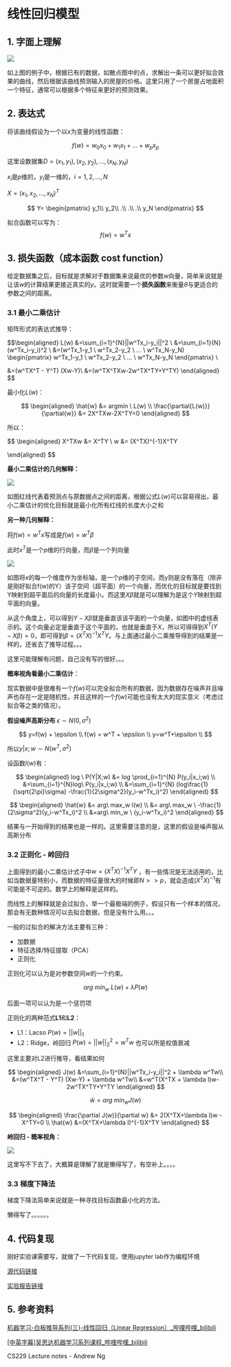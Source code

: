 # 线性回归模型

## 1. 字面上理解

![](./imge/LinearRegression_1.png)

如上图的例子中，根据已有的数据，如散点图中的点，求解出一条可以更好拟合效果的曲线，然后根据该曲线预测输入的房屋的价格。这里只用了一个房屋占地面积一个特征，通常可以根据多个特征来更好的预测效果。

## 2. 表达式

将该曲线假设为一个以$x$为变量的线性函数：

$$
f(w)=w_0x_0+w_1x_1+...+w_px_p
$$

这里设数据集$D={(x_1, y_1),(x_2,y_2),...,(x_N,y_N)}$

$x_i$是$p$维的，$y_i$是一维的，$i=1,2,...,N$

$X=(x_1,x_2,...,x_N)^T$

$$
Y=
\begin{pmatrix}
y_1\\
y_2\\
.\\
.\\
.\\
y_N
\end{pmatrix}
$$

拟合函数可以写为：
$$
f(w)=w^Tx
$$

## 3. 损失函数（成本函数 cost function）

给定数据集之后，目标就是求解对于数据集来说最优的参数$w$向量，简单来说就是让该$w$的计算结果更接近真实的$y$。这时就需要一个**损失函数**来衡量$\theta$与更适合的参数之间的距离。

### 3.1 最小二乘估计

矩阵形式的表达式推导：

$$\begin{aligned}
  L(w) &=\sum_{i=1}^{N}||w^Tx_i-y_i||^2 \\
  &=\sum_{i=1}{N}(w^Tx_i-y_i)^2 \\
  &=(w^Tx_1-y_1 \ w^Tx_2-y_2 \ ... \ w^Tx_N-y_N) \begin{pmatrix}
    w^Tx_1-y_1 \\ w^Tx_2-y_2 \\ ... \\ w^Tx_N-y_N \end{pmatrix} \\
  
  &=(w^TX^T - Y^T) (Xw-Y)\\
  &=(w^TX^TXw-2w^TX^TY+Y^TY)
\end{aligned}
$$

最小化$L(w)$：

$$
\begin{aligned}
\hat{w} &= argmin \ L(w) \\
\frac{\partial{L(w)}}{\partial{w}} &= 2X^TXw-2X^TY=0
\end{aligned}
$$

所以：

$$
\begin{aligned}
X^TXw &= X^TY \\
w &= (X^TX)^{-1}X^TY 

\end{aligned}
$$

**最小二乘估计的几何解释：**

![](imge/LinearRegression_2.png)

如图红线代表着预测点与原数据点之间的距离，根据公式$L(w)$可以容易得出，最小二乘估计的优化目标就是最小化所有红线的长度大小之和

**另一种几何解释：**

将$f(w)=w^Tx$写成是$f(w)=w^T\beta$

此时$x^T$是一个$p$维的行向量，而$\beta$是一个列向量

![](imge/LinearRegression_3.png)

如图将$x$的每一个维度作为坐标轴，是一个$p$维的子空间，而y则是没有落在（除非是刚好拟合f(w)的Y）该子空间（超平面）的一个向量，而优化的目标就是要找到Y映射到超平面后的向量的长度最小。而这里$X\beta$就是可以理解为是这个$Y$映射到超平面的向量。

从这个角度上，可以得到$Y-X\beta$就是垂直该该平面的一个向量，如图中的虚线表示的。这个向量必定是垂直于这个平面的，也就是垂直于$X$，所以可得得到$X^T(Y-X\beta) = 0$，即可得到$\beta = (X^TX)^{-1}X^TY$。与上面通过最小二乘推导得到的结果是一样的，还省去了推导过程。。。

这里可能理解有问题，自己没有写的很好。。。

**概率视角看最小二乘估计**：

现实数据中是很难有一个$f(w)$可以完全拟合所有的数据，因为数据存在噪声并且噪声也存在一定是随机性，并且这样的一个$f(w)$可能也没有太大的现实意义（考虑过拟合等之类的情况）。 

**假设噪声高斯分布** $\epsilon \sim  N(0, \sigma^2)$

$$
y=f(w) + \epsilon \\
f(w) = w^T + \epsilon \\
y=w^T+\epsilon \\
$$

所以$y|x;w \sim N(w^T, \sigma^2)$

设函数$l(w)$有：

$$
\begin{aligned}
  log \ P(Y|X;w) &= log \prod_{i=1}^{N} P(y_i|x_i;w) \\
  &=\sum_{i=1}^{N}log\ P(y_i|x_i;w) \\
  &=\sum_{i=1}^{N} (log\frac{1}{\sqrt{2\pi}\sigma} -\frac{1}{2\sigma^2}(y_i-w^Tx_i)^2)
\end{aligned}
$$

$$
\begin{aligned}
  \hat{w} &= arg\ max_w l(w) \\
  &= arg\ max_w \ -\frac{1}{2\sigma^2}(y_i-w^Tx_i)^2 \\
  &=arg\ min_w \ (y_i-w^Tx_i)^2
\end{aligned}
$$

结果与一开始得到的结果也是一样的。这里需要注意的是，这里的假设是噪声服从高斯分布


### 3.2 正则化 - 岭回归

上面得到的最小二乘估计式子中$w = (X^TX)^{-1}X^TY$ ，有一些情况是无法适用的，比如当数据量特别小，而数据的特征量很大的时候即$N >> p$，就会造成$(X^TX)^{-1}$有可能是不可逆的。数学上的解释是这样的。

而线性上的解释就是会过拟合，举一个最极端的例子，假设只有一个样本的情况，那会有无数种情况可以去拟合数据，但是没有什么用。。。

一般的过拟合的解决方法主要有三种：

- 加数据
- 特征选择/特征提取（PCA）
- 正则化

正则化可以认为是对参数空间$w$的一个约束。

$$
arg\ min_w \ L(w) + \lambda P(w)
$$

后面一项可以认为是一个惩罚项

正则化的两种范式**L1**和**L2**：

- L1：Lacso $P(w) = ||w||_1$
- L2：Ridge，岭回归 $P(w)=||w||_2^2 =w^Tw$ 也可以所是权值衰减

这里主要对L2进行推导，看结果如何

$$
\begin{aligned}
J(w)  &=\sum_{i=1}^{N}||w^Tx_i-y_i||^2 + \lambda w^Tw\\
  &=(w^TX^T - Y^T) (Xw-Y) + \lambda w^Tw\\
  &=w^T(X^TX + \lambda I)w-2w^TX^TY+Y^TY
\end{aligned}
$$

$$
\hat{w} = arg\ min_w J(w)
$$

$$
\begin{aligned}
\frac{\partial J(w)}{\partial w} &= 2(X^TX+\lambda I)w -X^TY=0 \\
\hat{w} &=(X^TX+\lambda I)^{-1}X^TY
\end{aligned}
$$

**岭回归 - 概率视角：**

![](imge/LinearRegression_4.png)

这里写不下去了，大概算是理解了就是懒得写了，有空补上。。。。


### 3.3 梯度下降法

梯度下降法简单来说就是一种寻找目标函数最小化的方法。

懒得写了。。。。。。

## 4. 代码复现

刚好实验课需要写，就做了一下代码复现，使用jupyter lab作为编程环境

[源代码链接](../Code/LinearRegression2.ipynb)

[实验报告链接](../PDF/LinearRegression.pdf)


## 5. 参考资料

[机器学习-白板推导系列(三)-线性回归（Linear Regression）_哔哩哔哩_bilibili](https://www.bilibili.com/video/BV1hW41167iL?p=1)

[[中英字幕]吴恩达机器学习系列课程_哔哩哔哩_bilibili](https://www.bilibili.com/video/BV164411b7dx?from=search&seid=16444519961554496773&spm_id_from=333.337.0.0)

CS229 Lecture notes - Andrew Ng